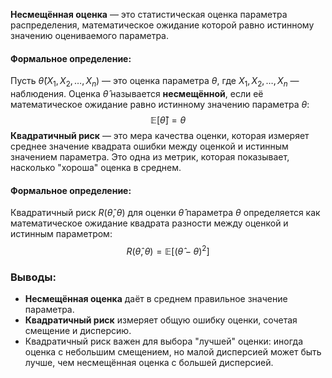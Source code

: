 **Несмещённая оценка** — это статистическая оценка параметра распределения, математическое ожидание которой равно истинному значению оцениваемого параметра.
#### Формальное определение:

Пусть $\hat{\theta}(X_1, X_2, \dots, X_n)$ — это оценка параметра $\theta$, где $X_1, X_2, \dots, X_n$ — наблюдения. Оценка $\hat{\theta}$ называется **несмещённой**, если её математическое ожидание равно истинному значению параметра $\theta$: $$\mathbb{E}[\hat{\theta}] = \theta$$
**Квадратичный риск** — это мера качества оценки, которая измеряет среднее значение квадрата ошибки между оценкой и истинным значением параметра. Это одна из метрик, которая показывает, насколько "хороша" оценка в среднем.
#### Формальное определение:

Квадратичный риск $R(\hat{\theta}, \theta)$ для оценки $\hat{\theta}$ параметра $\theta$ определяется как математическое ожидание квадрата разности между оценкой и истинным параметром: $$R(\hat{\theta}, \theta) = \mathbb{E}[(\hat{\theta} - \theta)^2]$$
### Выводы:

- **Несмещённая оценка** даёт в среднем правильное значение параметра.
- **Квадратичный риск** измеряет общую ошибку оценки, сочетая смещение и дисперсию.
- Квадратичный риск важен для выбора "лучшей" оценки: иногда оценка с небольшим смещением, но малой дисперсией может быть лучше, чем несмещённая оценка с большей дисперсией.